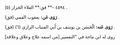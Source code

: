 ٤٥٩٤ -** فق:** العلاء الخزاز (٥) .

**رَوَى عَن:** يعقوب القمي (فق) .

**رَوَى عَنه:** الْحَسَن بن يوسف بن أَبي المنتاب الرازي (٦) (فق) .

روى له ابن ماجة في "التفسير.[من اسمه علاج وعلاق وعلاقة]